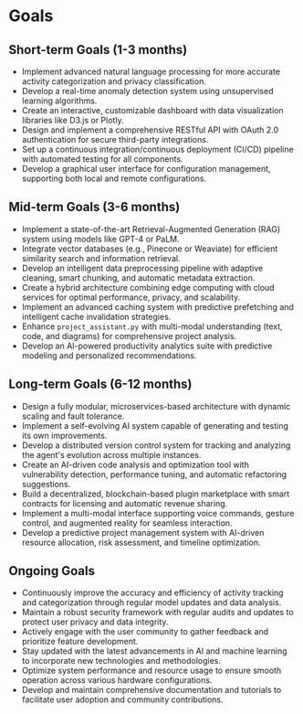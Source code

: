 # Goals

## Short-term Goals (1-3 months)
- Implement advanced natural language processing for more accurate activity categorization and privacy classification.
- Develop a real-time anomaly detection system using unsupervised learning algorithms.
- Create an interactive, customizable dashboard with data visualization libraries like D3.js or Plotly.
- Design and implement a comprehensive RESTful API with OAuth 2.0 authentication for secure third-party integrations.
- Set up a continuous integration/continuous deployment (CI/CD) pipeline with automated testing for all components.
- Develop a graphical user interface for configuration management, supporting both local and remote configurations.

## Mid-term Goals (3-6 months)
- Implement a state-of-the-art Retrieval-Augmented Generation (RAG) system using models like GPT-4 or PaLM.
- Integrate vector databases (e.g., Pinecone or Weaviate) for efficient similarity search and information retrieval.
- Develop an intelligent data preprocessing pipeline with adaptive cleaning, smart chunking, and automatic metadata extraction.
- Create a hybrid architecture combining edge computing with cloud services for optimal performance, privacy, and scalability.
- Implement an advanced caching system with predictive prefetching and intelligent cache invalidation strategies.
- Enhance `project_assistant.py` with multi-modal understanding (text, code, and diagrams) for comprehensive project analysis.
- Develop an AI-powered productivity analytics suite with predictive modeling and personalized recommendations.

## Long-term Goals (6-12 months)
- Design a fully modular, microservices-based architecture with dynamic scaling and fault tolerance.
- Implement a self-evolving AI system capable of generating and testing its own improvements.
- Develop a distributed version control system for tracking and analyzing the agent's evolution across multiple instances.
- Create an AI-driven code analysis and optimization tool with vulnerability detection, performance tuning, and automatic refactoring suggestions.
- Build a decentralized, blockchain-based plugin marketplace with smart contracts for licensing and automatic revenue sharing.
- Implement a multi-modal interface supporting voice commands, gesture control, and augmented reality for seamless interaction.
- Develop a predictive project management system with AI-driven resource allocation, risk assessment, and timeline optimization.

## Ongoing Goals
- Continuously improve the accuracy and efficiency of activity tracking and categorization through regular model updates and data analysis.
- Maintain a robust security framework with regular audits and updates to protect user privacy and data integrity.
- Actively engage with the user community to gather feedback and prioritize feature development.
- Stay updated with the latest advancements in AI and machine learning to incorporate new technologies and methodologies.
- Optimize system performance and resource usage to ensure smooth operation across various hardware configurations.
- Develop and maintain comprehensive documentation and tutorials to facilitate user adoption and community contributions.
